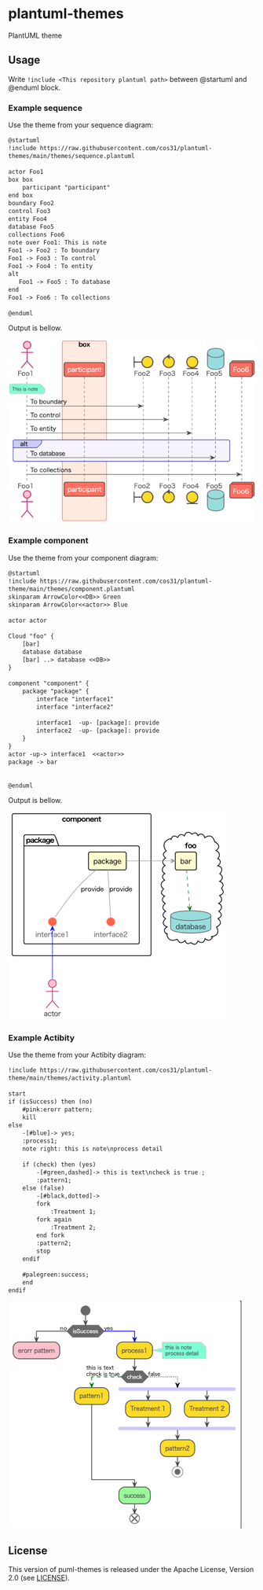 # plantuml-themes

PlantUML theme

## Usage

Write `!include <This repository plantuml path>` between @startuml and @enduml block.

### Example sequence

Use the theme from your sequence diagram:

```
@startuml 
!include https://raw.githubusercontent.com/cos31/plantuml-themes/main/themes/sequence.plantuml

actor Foo1
box box
    participant "participant"
end box
boundary Foo2
control Foo3
entity Foo4
database Foo5
collections Foo6
note over Foo1: This is note
Foo1 -> Foo2 : To boundary
Foo1 -> Foo3 : To control
Foo1 -> Foo4 : To entity
alt
   Foo1 -> Foo5 : To database
end 
Foo1 -> Foo6 : To collections

@enduml
```

Output is bellow.

![](example/example_sequence.png)


### Example component

Use the theme from your component diagram:

```
@startuml 
!include https://raw.githubusercontent.com/cos31/plantuml-theme/main/themes/component.plantuml
skinparam ArrowColor<<DB>> Green
skinparam ArrowColor<<actor>> Blue

actor actor

Cloud "foo" {
    [bar]
    database database
    [bar] ..> database <<DB>>
}

component "component" {
    package "package" {
        interface "interface1"
        interface "interface2"

        interface1  -up- [package]: provide
        interface2  -up- [package]: provide
    }
}
actor -up-> interface1  <<actor>>
package -> bar


@enduml
```

Output is bellow.

![](example/example_component.png)


### Example Actibity

Use the theme from your Actibity diagram:

```
!include https://raw.githubusercontent.com/cos31/plantuml-theme/main/themes/activity.plantuml

start
if (isSuccess) then (no)
    #pink:erorr pattern;
    kill
else 
    -[#blue]-> yes;
    :process1;
    note right: this is note\nprocess detail

    if (check) then (yes)
        -[#green,dashed]-> this is text\ncheck is true ;
        :pattern1;
    else (false)
        -[#black,dotted]->
        fork
            :Treatment 1;
        fork again
            :Treatment 2;
        end fork
        :pattern2;
        stop
    endif

    #palegreen:success;
    end
endif
```

![](example/example_activity.png)

## License
This version of puml-themes is released under the Apache License, Version 2.0 (see [LICENSE](https://github.com/cos31/plantuml-theme/blob/main/LICENSE)).
